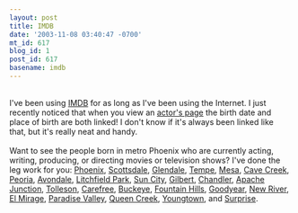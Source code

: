 ```yaml
---
layout: post
title: IMDB
date: '2003-11-08 03:40:47 -0700'
mt_id: 617
blog_id: 1
post_id: 617
basename: imdb
---
```

<br />I've been using <a href="http://www.imdb.com/">IMDB</a> for as long as I've been using the Internet. I just recently noticed that when you view an <a href="http://us.imdb.com/name/nm0933798/">actor's page</a> the birth date and place of birth are both linked! I don't know if it's always been linked like that, but it's really neat and handy.<br /><br />Want to see the people born in metro Phoenix who are currently acting, writing, producing, or directing movies or television shows? I've done the leg work for you: <a href="http://us.imdb.com/BornWhere?Phoenix,%20Arizona,%20USA">Phoenix</a>, <a href="http://us.imdb.com/BornWhere?Scottsdale,%20Arizona,%20USA">Scottsdale</a>, <a href="http://us.imdb.com/BornWhere?Glendale,%20Arizona,%20USA">Glendale</a>, <a href="http://us.imdb.com/BornWhere?Tempe,%20Arizona,%20USA">Tempe</a>, <a href="http://us.imdb.com/BornWhere?Mesa,%20Arizona,%20USA">Mesa</a>, <a href="http://us.imdb.com/BornWhere?Cave%20Creek,%20Arizona,%20USA">Cave Creek</a>, <a href="http://us.imdb.com/BornWhere?Peoria,%20Arizona,%20USA">Peoria</a>, <a href="http://us.imdb.com/BornWhere?Avondale,%20Arizona,%20USA">Avondale</a>, <a href="http://us.imdb.com/BornWhere?Litchfield%20Park,%20Arizona,%20USA">Litchfield Park</a>, <a href="http://us.imdb.com/BornWhere?Sun%20City,%20Arizona,%20USA">Sun City</a>, <a href="http://us.imdb.com/BornWhere?Gilbert,%20Arizona,%20USA">Gilbert</a>, <a href="http://us.imdb.com/BornWhere?Chandler,%20Arizona,%20USA">Chandler</a>, <a href="http://us.imdb.com/BornWhere?Apache%20Junction,%20Arizona,%20USA">Apache Junction</a>, <a href="http://us.imdb.com/BornWhere?Tolleson,%20Arizona,%20USA">Tolleson</a>, <a href="http://us.imdb.com/BornWhere?Carefree,%20Arizona,%20USA">Carefree</a>, <a href="http://us.imdb.com/BornWhere?Buckeye,%20Arizona,%20USA">Buckeye</a>, <a href="http://us.imdb.com/BornWhere?Fountain%20Hills,%20Arizona,%20USA">Fountain Hills</a>, <a href="http://us.imdb.com/BornWhere?Goodyear,%20Arizona,%20USA">Goodyear</a>, <a href="http://us.imdb.com/BornWhere?New%20River,%20Arizona,%20USA">New River</a>, <a href="http://us.imdb.com/BornWhere?El%20Mirage,%20Arizona,%20USA">El Mirage</a>, <a href="http://us.imdb.com/BornWhere?Paradise%20Valley,%20Arizona,%20USA">Paradise Valley</a>, <a href="http://us.imdb.com/BornWhere?Queen%20Creek,%20Arizona,%20USA">Queen Creek</a>, <a href="http://us.imdb.com/BornWhere?Youngtown,%20Arizona,%20USA">Youngtown</a>, and <a href="http://us.imdb.com/BornWhere?Surprise,%20Arizona,%20USA">Surprise</a>.<br /><br /><br />
